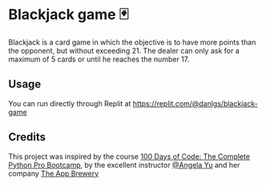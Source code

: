 # Blackjack game 🃏

Blackjack is a card game in which the objective is to have more points than the opponent, but without exceeding 21. The dealer can only ask for a maximum of 5 cards or until he reaches the number 17.

## Usage

You can run directly through Replit at https://replit.com/@danlgs/blackjack-game

## Credits
This project was inspired by the course [100 Days of Code: The Complete Python Pro Bootcamp](https://www.udemy.com/course/100-days-of-code/), by the excellent instructor [@Angela Yu](https://github.com/angelabauer) and her company [The App Brewery](https://appbrewery.com/)
